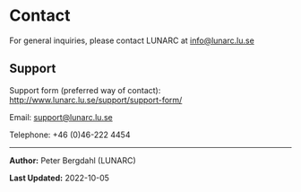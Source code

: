 # Contact

For general inquiries, please contact LUNARC at <info@lunarc.lu.se>

## Support

Support form (preferred way of contact): <http://www.lunarc.lu.se/support/support-form/>

Email: <support@lunarc.lu.se>

Telephone: +46 (0)46-222 4454

---

**Author:**
Peter Bergdahl (LUNARC)

**Last Updated:**
2022-10-05